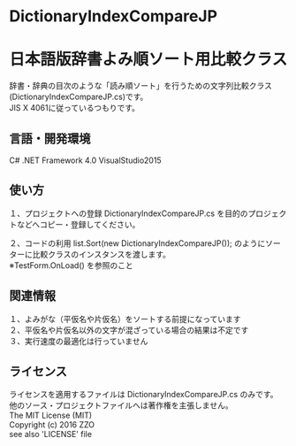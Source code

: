 # DictionaryIndexCompareJP
日本語版辞書よみ順ソート用比較クラス
======================
辞書・辞典の目次のような「読み順ソート」を行うための文字列比較クラス(DictionaryIndexCompareJP.cs)です。  
JIS X 4061に従っているつもりです。

言語・開発環境
------
C#
.NET Framework 4.0
VisualStudio2015

使い方
------
１、プロジェクトへの登録
DictionaryIndexCompareJP.cs を目的のプロジェクトなどへコピー・登録してください。

２、コードの利用
list.Sort(new DictionaryIndexCompareJP()); のようにソーターに比較クラスのインスタンスを渡します。  
※TestForm.OnLoad() を参照のこと

関連情報
------
１、よみがな（平仮名や片仮名）をソートする前提になっています  
２、平仮名や片仮名以外の文字が混ざっている場合の結果は不定です  
３、実行速度の最適化は行っていません

ライセンス
------
ライセンスを適用するファイルは DictionaryIndexCompareJP.cs のみです。  
他のソース・プロジェクトファイルへは著作権を主張しません。  
The MIT License (MIT)  
Copyright (c) 2016 ZZO  
see also 'LICENSE' file
